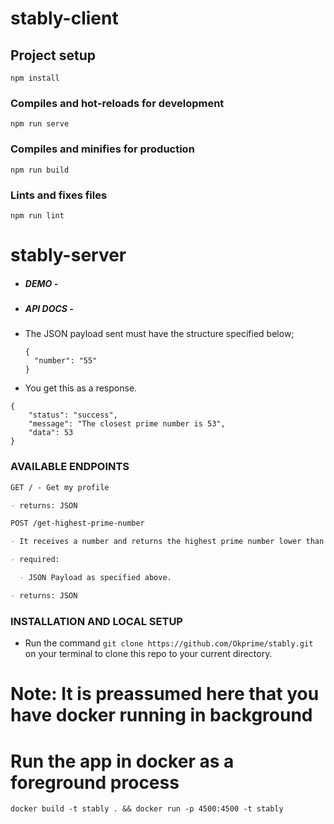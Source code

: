 # stably-client

## Project setup
```
npm install
```

### Compiles and hot-reloads for development
```
npm run serve
```

### Compiles and minifies for production
```
npm run build
```

### Lints and fixes files
```
npm run lint
```

# stably-server

- ##### DEMO - 

- ##### API DOCS - 

- The JSON payload sent must have the structure specified below;

  ```
  {
    "number": "55"
  }
  ```

- You get this as a response.

```
{
    "status": "success",
    "message": "The closest prime number is 53",
    "data": 53
}
```

### AVAILABLE ENDPOINTS

```markdown
GET / - Get my profile

- returns: JSON
```

```markdown
POST /get-highest-prime-number

- It receives a number and returns the highest prime number lower than the input number 

- required:

  - JSON Payload as specified above.

- returns: JSON
```

### INSTALLATION AND LOCAL SETUP

- Run the command `git clone https://github.com/Okprime/stably.git` on your terminal to clone this repo to your current directory.

# Note: It is preassumed here that you have docker running in background

# Run the app in docker as a foreground process

```
docker build -t stably . && docker run -p 4500:4500 -t stably

```
